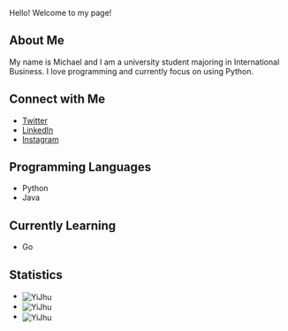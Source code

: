 Hello! Welcome to my page!

<h2>About Me</h2>
<p>My name is Michael and I am a university student majoring in International Business. I love programming and currently focus on using Python.</p>
<h2>Connect with Me</h2>
<ul>
    <li><a href="https://twitter.com/michael123303" target="_blank">Twitter</a></li>
    <li><a href="https://linkedin.com/in/yi-jhu0310" target="_blank">LinkedIn</a></li>
    <li><a href="https://instagram.com/michael_wu_0310" target="_blank">Instagram</a></li>
</ul>
<h2>Programming Languages</h2>
<ul>
    <li>Python</li>
    <li>Java</li>
</ul>
<h2>Currently Learning</h2>
<ul>
    <li>Go</li>
</ul>
<h2>Statistics</h2>
<ul>
    <li>
        <img align="center" src="https://github-readme-stats.vercel.app/api/top-langs/?username=YiJhu&show_icons=true&theme=gruvbox&layout=compact&locale=zh-tw" alt="YiJhu" />
    </li>
    <li>
        <img align="center" src="https://github-readme-stats.vercel.app/api?username=YiJhu&show_icons=true&theme=gruvbox&locale=zh-tw" alt="YiJhu" />
    </li>
    <li>
        <img align="center" src="http://github-readme-streak-stats.herokuapp.com?user=YiJhu&theme=dark&hide_border=true&count_private=true&locale=zh-tw" alt="YiJhu" />
    </li>
</ul>

